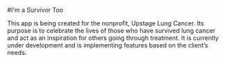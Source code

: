 #I'm a Survivor Too

This app is being created for the nonprofit, Upstage Lung Cancer. Its purpose is to celebrate the lives of those who have survived lung cancer and act as an inspiration for others going through treatment. It is currently under development and is implementing features based on the client’s needs.
